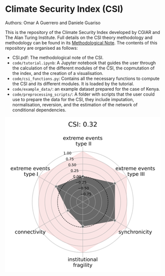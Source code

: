 # Climate Security Index (CSI)

Authors: Omar A Guerrero and Daniele Guariso

This is the repository of the Climate Security Index developed by CGIAR and The Alan Turing Institute.
Full details on the CSI theory methodology and methodology can be found in its [Methodological Note](https://github.com/oguerrer/CSI/blob/main/CSI.pdf).
The contents of this repository are organised as follows:

* CSI.pdf: The methodological note of the CSI.
* `code/tutorial.ipynb`: A Jupyter notebook that guides the user through the calculation of the different modules of the CSI, the copmutation of the index, and the creation of a visualisation.
* `code/csi_functions.py`: Contains all the necessary functions to compute the CSI and its different modules. It is loaded by the tutorial.
* `code/example_data/`: an example dataset prepared for the case of Kenya.
* `code/preprocessing_scripts/`: A folder with scripts that the user could use to prepare the data for the CSI, they include imputation, normalisation, reversion, and the estimation of the network of conditional dependencies.

![CSI](concept_example_2.png)

